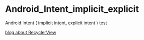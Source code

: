 # Android_Intent_implicit_explicit
Android Intent ( implicit intent, explicit intent ) test

[blog about RecyclerView](http://gudrbscse.tistory.com/3)
